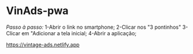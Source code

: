 # VinAds-pwa

*Passo à passo:*
1-Abrir o link no smartphone;
2-Clicar nos "3 pontinhos"
3-Clicar em "Adicionar a tela inicial;
4-Abrir a aplicação;

https://vintage-ads.netlify.app
